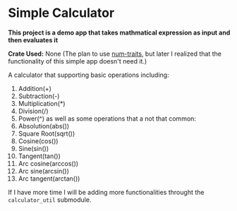 # Simple Calculator

**This project is a demo app that takes mathmatical expression as input and then evaluates it**

**Crate Used:**
None (The plan to use [num-traits](https://crates.io/crates/num-traits), but later I realized that the functionality of this simple app doesn't need it.)

A calculator that supporting basic operations including:
1. Addition(+)
2. Subtraction(-)
3. Multiplication(*)
4. Division(/)
5. Power(^)
as well as some operations that a not that common:
1. Absolution(abs())
2. Square Root(sqrt())
3. Cosine(cos())
4. Sine(sin())
5. Tangent(tan())
6. Arc cosine(arccos())
6. Arc sine(arcsin())
6. Arc tangent(arctan())

If I have more time I will be adding more functionalities throught the `calculator_util` submodule.
